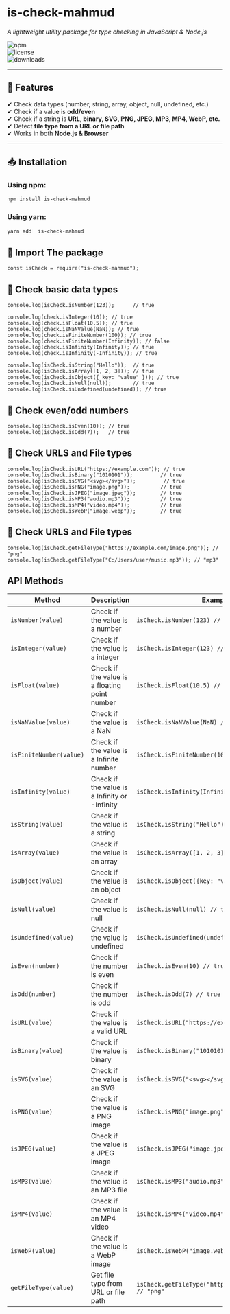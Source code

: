 # is-check-mahmud  
*A lightweight utility package for type checking in JavaScript & Node.js*  

![npm](https://img.shields.io/npm/v/is-check-mahmud?color=blue)  
![license](https://img.shields.io/github/license/SeiamAlMahmud/is-check-mahmud)  
![downloads](https://img.shields.io/npm/dt/is-check-mahmud)  

---

## 📌 Features  
✔ Check data types (number, string, array, object, null, undefined, etc.)  
✔ Check if a value is **odd/even**  
✔ Check if a string is **URL, binary, SVG, PNG, JPEG, MP3, MP4, WebP, etc.**  
✔ Detect **file type from a URL or file path**  
✔ Works in both **Node.js & Browser**  

---

## 📥 Installation  

### Using npm:  
```sh
npm install is-check-mahmud
```
### Using yarn:  
```sh
yarn add  is-check-mahmud
```

## 📌 Import The package  
```
const isCheck = require("is-check-mahmud");
```
## 📌 Check basic data types 
```
console.log(isCheck.isNumber(123));      // true

console.log(check.isInteger(10)); // true
console.log(check.isFloat(10.5)); // true
console.log(check.isNaNValue(NaN)); // true
console.log(check.isFiniteNumber(100)); // true
console.log(check.isFiniteNumber(Infinity)); // false
console.log(check.isInfinity(Infinity)); // true
console.log(check.isInfinity(-Infinity)); // true

```
```
console.log(isCheck.isString("Hello"));  // true
console.log(isCheck.isArray([1, 2, 3])); // true
console.log(isCheck.isObject({ key: "value" })); // true
console.log(isCheck.isNull(null));       // true
console.log(isCheck.isUndefined(undefined)); // true

```

## 📌 Check even/odd numbers
```
console.log(isCheck.isEven(10)); // true
console.log(isCheck.isOdd(7));   // true
```

## 📌 Check URLS and File types
```
console.log(isCheck.isURL("https://example.com")); // true
console.log(isCheck.isBinary("1010101"));         // true
console.log(isCheck.isSVG("<svg></svg>"));         // true
console.log(isCheck.isPNG("image.png"));          // true
console.log(isCheck.isJPEG("image.jpeg"));        // true
console.log(isCheck.isMP3("audio.mp3"));          // true
console.log(isCheck.isMP4("video.mp4"));          // true
console.log(isCheck.isWebP("image.webp"));        // true
```
## 📌 Check URLS and File types
```
console.log(isCheck.getFileType("https://example.com/image.png")); // "png"
console.log(isCheck.getFileType("C:/Users/user/music.mp3")); // "mp3"

```

## API Methods
| Method                | Description                                                      | Example Usage                                            |
|-----------------------|------------------------------------------------------------------|----------------------------------------------------------|
| `isNumber(value)`      | Check if the value is a number                                   | `isCheck.isNumber(123) // true`                           |
| `isInteger(value)`      | Check if the value is a integer                                   | `isCheck.isInteger(123) // true`                           |
| `isFloat(value)`      | Check if the value is a floating point number                                   | `isCheck.isFloat(10.5) // true`                           |
| `isNaNValue(value)`      | Check if the value is a NaN                                   | `isCheck.isNaNValue(NaN) // true`                           |
| `isFiniteNumber(value)`      | Check if the value is a Infinite number                                   | `isCheck.isFiniteNumber(100) // true`                           |
| `isInfinity(value)`      | Check if the value is a Infinity or -Infinity                                   | `isCheck.isInfinity(Infinity) // true`                           |
| `isString(value)`      | Check if the value is a string                                   | `isCheck.isString("Hello") // true`                       |
| `isArray(value)`       | Check if the value is an array                                   | `isCheck.isArray([1, 2, 3]) // true`                      |
| `isObject(value)`      | Check if the value is an object                                  | `isCheck.isObject({key: "value"}) // true`                |
| `isNull(value)`        | Check if the value is null                                       | `isCheck.isNull(null) // true`                            |
| `isUndefined(value)`   | Check if the value is undefined                                  | `isCheck.isUndefined(undefined) // true`                  |
| `isEven(number)`       | Check if the number is even                                      | `isCheck.isEven(10) // true`                              |
| `isOdd(number)`        | Check if the number is odd                                       | `isCheck.isOdd(7) // true`                                |
| `isURL(value)`         | Check if the value is a valid URL                                | `isCheck.isURL("https://example.com") // true`            |
| `isBinary(value)`      | Check if the value is binary                                     | `isCheck.isBinary("1010101") // true`                     |
| `isSVG(value)`         | Check if the value is an SVG                                     | `isCheck.isSVG("<svg></svg>") // true`                     |
| `isPNG(value)`         | Check if the value is a PNG image                                | `isCheck.isPNG("image.png") // true`                      |
| `isJPEG(value)`        | Check if the value is a JPEG image                               | `isCheck.isJPEG("image.jpeg") // true`                    |
| `isMP3(value)`         | Check if the value is an MP3 file                                | `isCheck.isMP3("audio.mp3") // true`                      |
| `isMP4(value)`         | Check if the value is an MP4 video                               | `isCheck.isMP4("video.mp4") // true`                      |
| `isWebP(value)`        | Check if the value is a WebP image                               | `isCheck.isWebP("image.webp") // true`                    |
| `getFileType(value)`   | Get file type from URL or file path                              | `isCheck.getFileType("https://example.com/image.png") // "png"` |